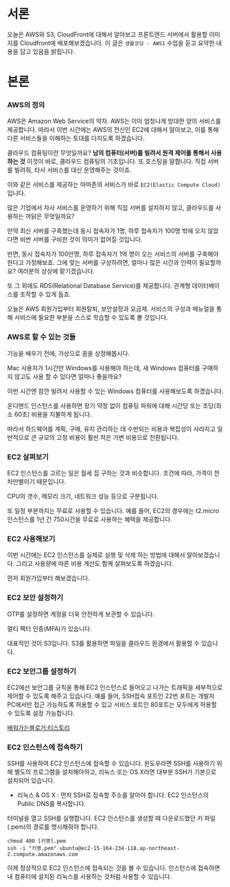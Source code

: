 # 서론

오늘은 AWS와 S3, CloudFront에 대해서 알아보고 프론트엔드 서버에서 활용할 이미지를 Cloudfront에 배포해보겠습니다. 이 글은 `생활코딩 - AWS1` 수업을 듣고 요약한 내용을 담고 있음을 밝힙니다.

# 본론

### AWS의 정의

AWS은 Amazon Web Service의 약자. AWS는 이미 엄청나게 방대한 양의 서비스를 제공합니다. 따라서 이번 시간에는 AWS의 전신인 EC2에 대해서 알아보고, 이를 통해 다른 서비스들을 이해하는 토대를 다지도록 하겠습니다.

클라우드 컴퓨팅이란 무엇일까요? **남의 컴퓨터(서버)를 빌려서 원격 제어를 통해서 사용하는 것** 이것이 바로, 클라우드 컴퓨팅의 기초입니다. 또 호스팅을 말합니다. 직접 서버를 빌려줘, 타사 서비스를 대신 운영해주는 것이죠.

이와 같은 서비스를 제공하는 아마존의 서비스가 바로 `EC2(Elastic Compute Cloud)`입니다.

많은 기업에서 자사 서비스를 운영하기 위해 직접 서버를 설치하지 않고, 클라우드를 사용하는 까닭은 무엇일까요?

만약 최신 서버를 구축했는데 동시 접속자가 1명, 하루 접속자가 100명 밖에 오지 않았다면 비싼 서버를 구비한 것이 의미가 없어질 것입니다.

반면, 동시 접속자가 100만명, 하루 접속자가 1억 명이 오는 서비스의 서버를 구축해야 한다고 가정해보죠. 그에 맞는 서버를 구성하려면, 얼마나 많은 시간과 인력이 필요할까요? 여러분의 상상에 맡기겠습니다.

또 그 외에도 RDS(Relational Database Service)를 제공합니다. 관계형 데이터베이스를 조작할 수 있게 돕죠.

오늘은 AWS 회원가입부터 회원탈퇴, 보안설정과 요금제. 서비스의 구성과 메뉴얼을 통해 서비스에 필요한 부분을 스스로 학습할 수 있도록 볼 것입니다.

### AWS로 할 수 있는 것들

기능을 배우기 전에, 가상으로 꿈을 상정해봅시다.

Mac 사용자가 1시간만 Windows를 사용해야 하는데, 새 Windows 컴퓨터를 구매하지 않고도 사용 할 수 있다면 얼마나 좋을까요?

이번 시간엔 잠깐 빌려서 사용할 수 있는 Windows 컴퓨터를 사용해보도록 하겠습니다.

온디맨드 인스턴스를 사용하면 장기 약정 없이 컴퓨팅 파워에 대해 시간당 또는 초당(최소 60초) 비용을 지불하게 됩니다.

따라서 하드웨어를 계획, 구매, 유지 관리하는 데 수반되는 비용과 복잡성이 사라지고 일반적으로 큰 규모의 고정 비용이 훨씬 적은 가변 비용으로 전환됩니다.

### EC2 살펴보기

EC2 인스턴스를 고르는 일은 월세 집 구하는 것과 비슷합니다. 조건에 따라, 가격이 천차만별이기 때문입니다.

CPU의 갯수, 메모리 크기, 네트워크 성능 등으로 구분됩니다.

또 일정 부분까지는 무료로 사용할 수 있습니다. 예를 들어, EC2의 경우에는 t2.micro 인스턴스를 1년 간 750시간을 무료로 사용하는 혜택을 제공합니다.

### EC2 사용해보기

이번 시간에는 EC2 인스턴스를 실제로 실행 및 삭제 하는 방법에 대해서 알아보겠습니다. 그리고 사용량에 따른 비용 계산도 함께 살펴보도록 하겠습니다.

먼저 회원가입부터 해보겠습니다.

### EC2 보안 설정하기

OTP를 설정하면 계정을 더욱 안전하게 보관할 수 있습니다.

멀티 팩터 인증(MFA)가 있습니다.

대표적인 것이 S3입니다. S3를 활용하면 파일을 클라우드 환경에서 활용할 수 있습니다.

### EC2 보안그룹 설정하기

EC2에선 보안그룹 규칙을 통해 EC2 인스턴스로 들어오고 나가는 트래픽을 세부적으로 제어할 수 있도록 해주고 있습니다.
예를 들어, SSH접속 포트인 22번 포트는 개발자 PC에서만 접근 가능하도록 허용할 수 있고 서비스 포트인 80포트는 모두에게 허용할 수 있도록 설정 가능합니다.

[배워가는블로거:티스토리](https://zamezzz.tistory.com/301)

### EC2 인스턴스에 접속하기

SSH를 사용하여 EC2 인스턴스에 접속할 수 있습니다. 윈도우라면 SSH를 사용하기 위해 별도의 프로그램을 설치해야하고, 리눅스 또는 OS X라면 대부분 SSH가 기본으로 설치되어 있습니다.

- 리눅스 & OS X : 먼저 SSH로 접속할 주소를 알아야 합니다. EC2 인스턴스의 Public DNS를 복사합니다.

터미널을 열고 SSH를 실행합니다. EC2 인스턴스를 생성할 때 다운로드했던 키 파일(.pem)의 경로를 명시해줘야 합니다.

```shell
chmod 400 [키명].pem
ssh -i "키명.pem" ubuntu@ec2-15-164-234-118.ap-northeast-2.compute.amazonaws.com
```

이제 정상적으로 EC2 인스턴스에 접속되는 것을 볼 수 있습니다. 인스턴스에 접속하면 내 컴퓨터에 설치된 리눅스를 사용하는 것처럼 사용할 수 있습니다.
